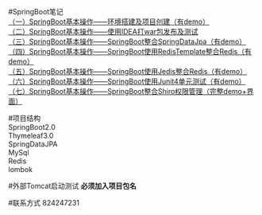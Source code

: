 #SpringBoot笔记  
[（一）SpringBoot基本操作——环境搭建及项目创建（有demo）](https://blog.csdn.net/zhulier1124/article/details/81988471)   
[（二）SpringBoot基本操作——使用IDEA打war包发布及测试](https://blog.csdn.net/zhulier1124/article/details/82012829)   
[（三）SpringBoot基本操作——SpringBoot整合SpringDataJpa（有demo）](https://blog.csdn.net/zhulier1124/article/details/82121461)   
[（四）SpringBoot基本操作——SpringBoot使用RedisTemplate整合Redis（有demo）](https://blog.csdn.net/zhulier1124/article/details/82154937)   
[（五）SpringBoot基本操作——SpringBoot使用Jedis整合Redis（有demo）](https://blog.csdn.net/zhulier1124/article/details/82193182)   
[（六）SpringBoot基本操作——SpringBoot使用Junit4单元测试（有demo）](https://blog.csdn.net/zhulier1124/article/details/82228831)   
[（七）SpringBoot基本操作——SpringBoot整合Shiro权限管理（完整demo+界面）](https://blog.csdn.net/zhulier1124/article/details/82289736)    


#项目结构  
SpringBoot2.0  
Thymeleaf3.0  
SpringDataJPA  
MySql  
Redis  
lombok  

#外部Tomcat启动测试
**必须加入项目包名**  

#联系方式
824247231